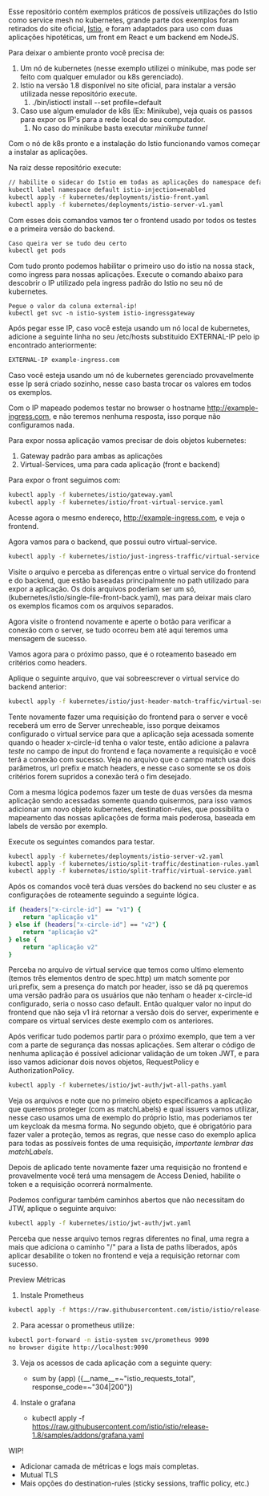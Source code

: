 Esse repositório contém exemplos práticos de possíveis utilizações do Istio como service mesh no kubernetes, grande parte dos exemplos foram retirados do site oficial, [Istio](https://istio.io), e foram adaptados para uso com duas aplicações hipotéticas, um front em React e um backend em NodeJS.

Para deixar o ambiente pronto você precisa de:
1. Um nó de kubernetes (nesse exemplo utilizei o minikube, mas pode ser feito com qualquer emulador ou k8s gerenciado).
2. Istio na versão 1.8 disponível no site oficial, para instalar a versão utilizada nesse repositório execute.
    1. ./bin/istioctl install --set profile=default
3. Caso use algum emulador de k8s (Ex: Minikube), veja quais os passos para expor os IP's para a rede local do seu computador.
    1. No caso do minikube basta executar *minikube tunnel*


Com o nó de k8s pronto e a instalação do Istio funcionando vamos começar a instalar as aplicações.

Na raiz desse repositório execute:
```sh
// habilite o sidecar do Istio em todas as aplicações do namespace default
kubectl label namespace default istio-injection=enabled 
kubectl apply -f kubernetes/deployments/istio-front.yaml
kubectl apply -f kubernetes/deployments/istio-server-v1.yaml
```

Com esses dois comandos vamos ter o frontend usado por todos os testes e a primeira versão do backend.

```sh
Caso queira ver se tudo deu certo
kubectl get pods 
```

Com tudo pronto podemos habilitar o primeiro uso do istio na nossa stack, como ingress para nossas aplicações.
Execute o comando abaixo para descobrir o IP utilizado pela ingress padrão do Istio no seu nó de kubernetes.
```
Pegue o valor da coluna external-ip!
kubectl get svc -n istio-system istio-ingressgateway
```

Após pegar esse IP, caso você esteja usando um nó local de kubernetes, adicione a seguinte linha no seu /etc/hosts substituido EXTERNAL-IP pelo ip encontrado anteriormente:

```sh
EXTERNAL-IP example-ingress.com
```

Caso você esteja usando um nó de kubernetes gerenciado provavelmente esse Ip será criado sozinho, nesse caso basta trocar os valores em todos os exemplos.


Com o IP mapeado podemos testar no browser o hostname http://example-ingress.com, e não teremos nenhuma resposta, isso porque não configuramos nada.

Para expor nossa aplicação vamos precisar de dois objetos kubernetes:

1. Gateway padrão para ambas as aplicações
2. Virtual-Services, uma para cada aplicação (front e backend)

Para expor o front seguimos com:

```sh
kubectl apply -f kubernetes/istio/gateway.yaml
kubectl apply -f kubernetes/istio/front-virtual-service.yaml
```

Acesse agora o mesmo endereço, http://example-ingress.com, e veja o frontend.


Agora vamos para o backend, que possui outro virtual-service.
```sh
kubectl apply -f kubernetes/istio/just-ingress-traffic/virtual-service.yaml
```

Visite o arquivo e perceba as diferenças entre o virtual service do frontend e do backend, que estão baseadas principalmente no path utilizado para expor a aplicação.
Os dois arquivos poderiam ser um só, (kubernetes/istio/single-file-front-back.yaml), mas para deixar mais claro os exemplos ficamos com os arquivos separados.


Agora visite o frontend novamente e aperte o botão para verificar a conexão com o server, se tudo ocorreu bem até aqui teremos uma mensagem de sucesso.


Vamos agora para o próximo passo, que é o roteamento baseado em critérios como headers.

Aplique o seguinte arquivo, que vai sobreescrever o virtual service do backend anterior:

```sh
kubectl apply -f kubernetes/istio/just-header-match-traffic/virtual-service.yaml
```

Tente novamente fazer uma requisição do frontend para o server e você receberá um erro de Server unrecheable, isso porque deixamos configurado o virtual service para que a aplicação seja acessada somente quando o header x-circle-id tenha o valor teste, então adicione a palavra *teste* no campo de input do frontend e faça novamente a requisição e você terá a conexão com sucesso. Veja no arquivo que o campo match usa dois parâmetros, url prefix e match headers, e nesse caso somente se os dois critérios forem supridos a conexão terá o fim desejado.

Com a mesma lógica podemos fazer um teste de duas versões da mesma aplicação sendo acessadas somente quando quisermos, para isso vamos adicionar um novo objeto kubernetes, destination-rules, que possibilita o mapeamento das nossas aplicações de forma mais poderosa, baseada em labels de versão por exemplo.

Execute os seguintes comandos para testar.

```sh
kubectl apply -f kubernetes/deployments/istio-server-v2.yaml
kubectl apply -f kubernetes/istio/split-traffic/destination-rules.yaml
kubectl apply -f kubernetes/istio/split-traffic/virtual-service.yaml
```

Após os comandos você terá duas versões do backend no seu cluster e as configurações de roteamente seguindo a seguinte lógica.

```sh
if (headers["x-circle-id"] == "v1") {
    return "aplicação v1"
} else if (headers["x-circle-id"] == "v2") {
    return "aplicação v2"
} else {
    return "aplicação v2"
}
```

Perceba no arquivo de virtual service que temos como ultimo elemento (temos três elementos dentro de spec.http) um match somente por uri.prefix, sem a presença do match por header, isso se dá pq queremos uma versão padrão para os usuários que não tenham o header x-circle-id configurado, seria o nosso caso default. Então qualquer valor no input do frontend que não seja v1 irá retornar a versão dois do server, experimente e compare os virtual services deste exemplo com os anteriores.

Após verificar tudo podemos partir para o próximo exemplo, que tem a ver com a parte de segurança das nossas aplicações. Sem alterar o código de nenhuma aplicação é possível adicionar validação de um token JWT, e para isso vamos adicionar dois novos objetos, RequestPolicy e AuthorizationPolicy.

```sh
kubectl apply -f kubernetes/istio/jwt-auth/jwt-all-paths.yaml

```

Veja os arquivos e note que no primeiro objeto especificamos a aplicação que queremos proteger (com as matchLabels) e qual issuers vamos utilizar, nesse caso usamos uma de exemplo do próprio Istio, mas poderiamos ter um keycloak da mesma forma. No segundo objeto, que é obrigatório para fazer valer a proteção, temos as regras, que nesse caso do exemplo aplica para todas as possíveis fontes de uma requisição, *importante lembrar das matchLabels*.

Depois de aplicado tente novamente fazer uma requisição no frontend e provavelmente você terá uma mensagem de Access Denied, habilite o token e a requisição ocorrerá normalmente.

Podemos configurar também caminhos abertos que não necessitam do JTW, aplique o seguinte arquivo:

```sh
kubectl apply -f kubernetes/istio/jwt-auth/jwt.yaml
```

Perceba que nesse arquivo temos regras diferentes no final, uma regra a mais que adiciona o caminho "/" para a lista de paths liberados, após aplicar desabilite o token no frontend e veja a requisição retornar com sucesso.

Preview Métricas

1. Instale Prometheus
```sh
kubectl apply -f https://raw.githubusercontent.com/istio/istio/release-1.8/samples/addons/prometheus.yaml
```

2. Para acessar o prometheus utilize:
```sh
kubectl port-forward -n istio-system svc/prometheus 9090
no browser digite http://localhost:9090
```

3. Veja os acessos de cada aplicação com a seguinte query:
    - sum by (app) ({\_\_name\_\_=\~"istio_requests_total", response_code=\~"304|200"})

4. Instale o grafana
    - kubectl apply -f https://raw.githubusercontent.com/istio/istio/release-1.8/samples/addons/grafana.yaml
    


WIP!

- Adicionar camada de métricas e logs mais completas.
- Mutual TLS
- Mais opções do destination-rules (sticky sessions, traffic policy, etc.)










